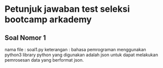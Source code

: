 # Petunjuk jawaban test seleksi bootcamp arkademy

## Soal Nomor 1
nama file : soal1.py
keterangan : 
bahasa pemrograman menggunakan python3
library python yang digunakan adalah json untuk dapat melakukan pemrosesan data yang berformat json.

